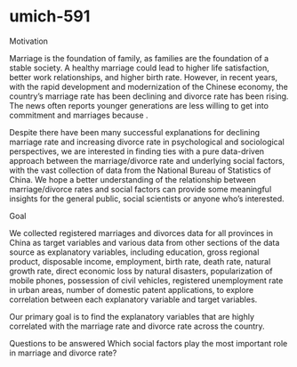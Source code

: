 # umich-591
Motivation

Marriage is the foundation of family, as families are the foundation of a stable society. A healthy marriage could lead to higher life satisfaction, better work relationships, and higher birth rate. However, in recent years, with the rapid development and modernization of the Chinese economy, the country’s marriage rate has been declining and divorce rate has been rising. The news often reports younger generations are less willing to get into commitment and marriages because . 

Despite there have been many successful explanations for declining marriage rate and increasing divorce rate in psychological and sociological perspectives, we are interested in finding ties with a pure data-driven approach between the marriage/divorce rate and underlying social factors, with the vast collection of data from the National Bureau of Statistics of China. We hope a better understanding of the relationship between marriage/divorce rates and social factors can provide some meaningful insights for the general public, social scientists or anyone who’s interested. 


Goal

We collected registered marriages and divorces data for all provinces in China as target variables and various data from other sections of the data source as explanatory variables, including education, gross regional product, disposable income, employment, birth rate, death rate, natural growth rate, direct economic loss by natural disasters, popularization of mobile phones, possession of civil vehicles, registered unemployment rate in urban areas, number of domestic patent applications, to explore correlation between each explanatory variable and target variables. 

Our primary goal is to find the explanatory variables that are highly correlated with the marriage rate and divorce rate across the country. 


Questions to be answered
Which social factors play the most important role in marriage and divorce rate? 

